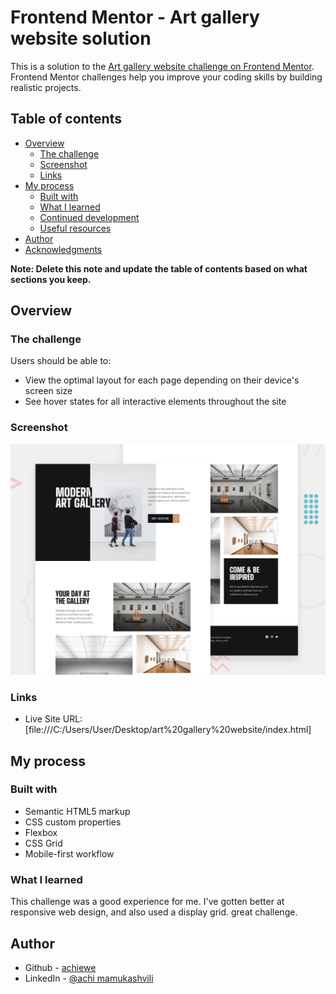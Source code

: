 # Frontend Mentor - Art gallery website solution

This is a solution to the [Art gallery website challenge on Frontend Mentor](https://www.frontendmentor.io/challenges/art-gallery-website-yVdrZlxyA). Frontend Mentor challenges help you improve your coding skills by building realistic projects. 

## Table of contents

- [Overview](#overview)
  - [The challenge](#the-challenge)
  - [Screenshot](#screenshot)
  - [Links](#links)
- [My process](#my-process)
  - [Built with](#built-with)
  - [What I learned](#what-i-learned)
  - [Continued development](#continued-development)
  - [Useful resources](#useful-resources)
- [Author](#author)
- [Acknowledgments](#acknowledgments)

**Note: Delete this note and update the table of contents based on what sections you keep.**

## Overview

### The challenge

Users should be able to:

- View the optimal layout for each page depending on their device's screen size
- See hover states for all interactive elements throughout the site

### Screenshot

![](./assets/preview.jpg)


### Links

- Live Site URL: [file:///C:/Users/User/Desktop/art%20gallery%20website/index.html]

## My process

### Built with

- Semantic HTML5 markup
- CSS custom properties
- Flexbox
- CSS Grid
- Mobile-first workflow


### What I learned
This challenge was a good experience for me. I've gotten better at responsive web design, and also used a display grid. great challenge. 

## Author

- Github - [achiewe](https://github.com/achiewe?tab=repositories)
- LinkedIn - [@achi mamukashvili](https://www.linkedin.com/in/achi-mamukashvili-721928263/)

